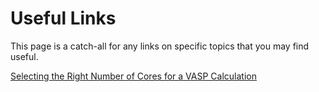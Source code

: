 # Useful Links

This page is a catch-all for any links on specific topics that you may find useful.

[Selecting the Right Number of Cores for a VASP Calculation][vasp-parallelization-guide]

[vasp-parallelization-guide]: https://www.nsc.liu.se/~pla/blog/2015/01/12/vasp-how-many-cores/
